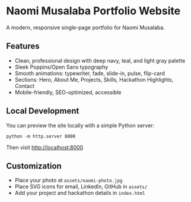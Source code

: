 # Naomi Musalaba Portfolio Website

A modern, responsive single-page portfolio for Naomi Musalaba.

## Features
- Clean, professional design with deep navy, teal, and light gray palette
- Sleek Poppins/Open Sans typography
- Smooth animations: typewriter, fade, slide-in, pulse, flip-card
- Sections: Hero, About Me, Projects, Skills, Hackathon Highlights, Contact
- Mobile-friendly, SEO-optimized, accessible

## Local Development
You can preview the site locally with a simple Python server:

```
python -m http.server 8000
```

Then visit [http://localhost:8000](http://localhost:8000)

## Customization
- Place your photo at `assets/naomi-photo.jpg`
- Place SVG icons for email, LinkedIn, GitHub in `assets/`
- Add your project and hackathon details in `index.html`
